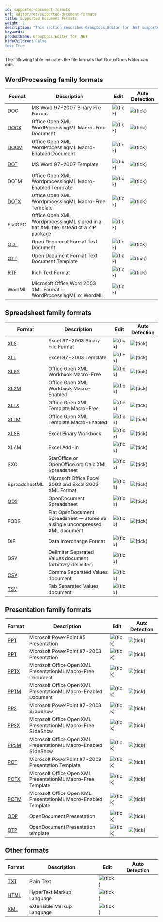 ```yaml
---
id: supported-document-formats
url: editor/net/supported-document-formats
title: Supported Document Formats
weight: 2
description: "This section describes GroupDocs.Editor for .NET supported document types"
keywords: 
productName: GroupDocs.Editor for .NET
hideChildren: False
toc: True
---
```


The following table indicates the file formats that GroupDocs.Editor can edit.

## WordProcessing family formats

| Format | Description | Edit | Auto Detection |
| --- | --- | --- | --- |
| [DOC](https://docs.fileformat.com/word-processing/doc/) | MS Word 97-2007 Binary File Format | ![(tick)](editor/net/images/check.png) | ![(tick)](editor/net/images/check.png) |
| [DOCX](https://docs.fileformat.com/word-processing/docx/) | Office Open XML WordProcessingML Macro-Free Document | ![(tick)](editor/net/images/check.png) | ![(tick)](editor/net/images/check.png) |
| [DOCM](https://docs.fileformat.com/word-processing/docm/) | Office Open XML WordProcessingML Macro-Enabled Document | ![(tick)](editor/net/images/check.png) | ![(tick)](editor/net/images/check.png) |
| [DOT](https://docs.fileformat.com/word-processing/dot/) | MS Word 97-2007 Template | ![(tick)](editor/net/images/check.png) | ![(tick)](editor/net/images/check.png) |
| DOTM | Office Open XML WordprocessingML Macro-Enabled Template | ![(tick)](editor/net/images/check.png) | ![(tick)](editor/net/images/check.png) |
| [DOTX](https://docs.fileformat.com/word-processing/dotx/) | Office Open XML WordprocessingML Macro-Free Template | ![(tick)](editor/net/images/check.png) | ![(tick)](editor/net/images/check.png) |
| FlatOPC | Office Open XML WordprocessingML stored in a flat XML file instead of a ZIP package | ![(tick)](editor/net/images/check.png) |   |
| [ODT](https://docs.fileformat.com/word-processing/odt/) | Open Document Format Text Document | ![(tick)](editor/net/images/check.png) | ![(tick)](editor/net/images/check.png) |
| [OTT](https://docs.fileformat.com/word-processing/ott/) | Open Document Format Text Document Template | ![(tick)](editor/net/images/check.png) | ![(tick)](editor/net/images/check.png) |
| [RTF](https://docs.fileformat.com/word-processing/rtf/) | Rich Text Format | ![(tick)](editor/net/images/check.png) | ![(tick)](editor/net/images/check.png) |
| WordML | Microsoft Office Word 2003 XML Format — WordProcessingML or WordML | ![(tick)](editor/net/images/check.png) |   |

## Spreadsheet family formats

| Format | Description | Edit | Auto Detection |
| --- | --- | --- | --- |
| [XLS](https://docs.fileformat.com/spreadsheet/xls/) | Excel 97-2003 Binary File Format | ![(tick)](editor/net/images/check.png) | ![(tick)](editor/net/images/check.png) |
| [XLT](https://docs.fileformat.com/spreadsheet/xlt/) | Excel 97-2003 Template | ![(tick)](editor/net/images/check.png) | ![(tick)](editor/net/images/check.png) |
| [XLSX](https://docs.fileformat.com/spreadsheet/xlsx/) | Office Open XML Workbook Macro-Free | ![(tick)](editor/net/images/check.png) | ![(tick)](editor/net/images/check.png) |
| [XLSM](https://docs.fileformat.com/spreadsheet/xlsm/) | Office Open XML Workbook Macro-Enabled | ![(tick)](editor/net/images/check.png) | ![(tick)](editor/net/images/check.png) |
| [XLTX](https://docs.fileformat.com/spreadsheet/xltx/) | Office Open XML Template Macro-Free | ![(tick)](editor/net/images/check.png) | ![(tick)](editor/net/images/check.png) |
| [XLTM](https://docs.fileformat.com/spreadsheet/xltm/) | Office Open XML Template Macro-Enabled | ![(tick)](editor/net/images/check.png) | ![(tick)](editor/net/images/check.png) |
| [XLSB](https://docs.fileformat.com/spreadsheet/xlsb/) | Excel Binary Workbook | ![(tick)](editor/net/images/check.png) | ![(tick)](editor/net/images/check.png) |
| XLAM | Excel Add-in | ![(tick)](editor/net/images/check.png) | ![(tick)](editor/net/images/check.png) |
| SXC | StarOffice or OpenOffice.org Calc XML Spreadsheet | ![(tick)](editor/net/images/check.png) | ![(tick)](editor/net/images/check.png) |
| SpreadsheetML | Microsoft Office Excel 2002 and Excel 2003 XML Format | ![(tick)](editor/net/images/check.png) | ![(tick)](editor/net/images/check.png) |
| [ODS](https://docs.fileformat.com/spreadsheet/ods/) | OpenDocument Spreadsheet | ![(tick)](editor/net/images/check.png) | ![(tick)](editor/net/images/check.png) |
| FODS | Flat OpenDocument Spreadsheet — stored as a single uncompressed XML document | ![(tick)](editor/net/images/check.png) | ![(tick)](editor/net/images/check.png) |
| DIF | Data Interchange Format | ![(tick)](editor/net/images/check.png) | ![(tick)](editor/net/images/check.png) |
| DSV | Delimiter Separated Values document (arbitrary delimiter) | ![(tick)](editor/net/images/check.png) |   |
| [CSV](https://docs.fileformat.com/spreadsheet/csv/) | Comma Separated Values document | ![(tick)](editor/net/images/check.png) |   |
| [TSV](https://docs.fileformat.com/spreadsheet/tsv/) | Tab Separated Values document | ![(tick)](editor/net/images/check.png) |   |

## Presentation family formats

| Format | Description | Edit | Auto Detection |
| --- | --- | --- | --- |
| [PPT](https://wiki.fileformat.com/presentation/ppt/) | Microsoft PowerPoint 95 Presentation | ![(tick)](editor/net/images/check.png) | ![(tick)](editor/net/images/check.png) |
| [PPT](https://wiki.fileformat.com/presentation/ppt/) | Microsoft PowerPoint 97-2003 Presentation | ![(tick)](editor/net/images/check.png) | ![(tick)](editor/net/images/check.png) |
| [PPTX](https://wiki.fileformat.com/presentation/pptx/) | Microsoft Office Open XML PresentationML Macro-Free Document | ![(tick)](editor/net/images/check.png) | ![(tick)](editor/net/images/check.png) |
| [PPTM](https://wiki.fileformat.com/presentation/pptm/) | Microsoft Office Open XML PresentationML Macro-Enabled Document | ![(tick)](editor/net/images/check.png) | ![(tick)](editor/net/images/check.png) |
| [PPS](https://wiki.fileformat.com/presentation/pps/) | Microsoft PowerPoint 97-2003 SlideShow | ![(tick)](editor/net/images/check.png) | ![(tick)](editor/net/images/check.png) |
| [PPSX](https://wiki.fileformat.com/presentation/ppsx/) | Microsoft Office Open XML PresentationML Macro-Free SlideShow | ![(tick)](editor/net/images/check.png) | ![(tick)](editor/net/images/check.png) |
| [PPSM](https://wiki.fileformat.com/presentation/ppsm/) | Microsoft Office Open XML PresentationML Macro-Enabled SlideShow | ![(tick)](editor/net/images/check.png) | ![(tick)](editor/net/images/check.png) |
| [POT](https://wiki.fileformat.com/presentation/pot/) | Microsoft PowerPoint 97-2003 Presentation Template | ![(tick)](editor/net/images/check.png) | ![(tick)](editor/net/images/check.png) |
| [POTX](https://wiki.fileformat.com/presentation/potx/) | Microsoft Office Open XML PresentationML Macro-Free Template | ![(tick)](editor/net/images/check.png) | ![(tick)](editor/net/images/check.png) |
| [POTM](https://wiki.fileformat.com/presentation/potm/) | Microsoft Office Open XML PresentationML Macro-Enabled Template | ![(tick)](editor/net/images/check.png) | ![(tick)](editor/net/images/check.png) |
| [ODP](https://wiki.fileformat.com/presentation/odp/) | OpenDocument Presentation | ![(tick)](editor/net/images/check.png) | ![(tick)](editor/net/images/check.png) |
| [OTP](https://wiki.fileformat.com/presentation/otp/) | OpenDocument Presentation template | ![(tick)](editor/net/images/check.png) | ![(tick)](editor/net/images/check.png) |

## Other formats

| Format | Description | Edit | Auto Detection |
| --- | --- | --- | --- |
| [TXT](https://docs.fileformat.com/word-processing/txt/) | Plain Text | ![(tick)](editor/net/images/check.png) |   |
| [HTML](https://docs.fileformat.com/web/html/) | HyperText Markup Language | ![(tick)](editor/net/images/check.png) |   |
| [XML](https://docs.fileformat.com/web/xml/) | eXtensible Markup Language | ![(tick)](editor/net/images/check.png) |   |
